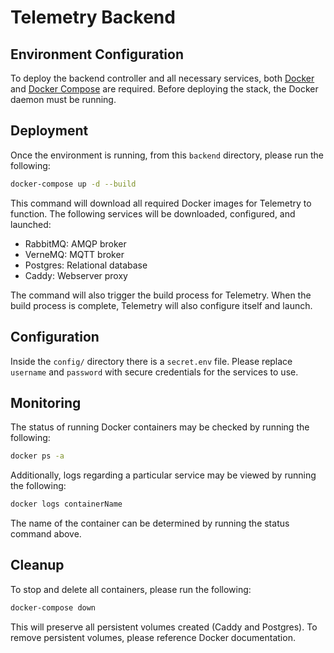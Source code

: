 # Telemetry Backend

## Environment Configuration
To deploy the backend controller and all necessary services, both [Docker](https://docs.docker.com/get-docker/) and [Docker Compose](https://docs.docker.com/compose/install/) are required.
Before deploying the stack, the Docker daemon must be running.

## Deployment
Once the environment is running, from this `backend` directory, please run the following:
```sh
docker-compose up -d --build
```
This command will download all required Docker images for Telemetry to function.
The following services will be downloaded, configured, and launched:
* RabbitMQ: AMQP broker
* VerneMQ: MQTT broker
* Postgres: Relational database
* Caddy: Webserver proxy

The command will also trigger the build process for Telemetry.
When the build process is complete, Telemetry will also configure itself and launch.

## Configuration
Inside the `config/` directory there is a `secret.env` file.
Please replace `username` and `password` with secure credentials for the services to use.

## Monitoring
The status of running Docker containers may be checked by running the following:
```sh
docker ps -a
```
Additionally, logs regarding a particular service may be viewed by running the following:
```sh
docker logs containerName
```
The name of the container can be determined by running the status command above.

## Cleanup
To stop and delete all containers, please run the following:
```sh
docker-compose down
```
This will preserve all persistent volumes created (Caddy and Postgres).
To remove persistent volumes, please reference Docker documentation.
